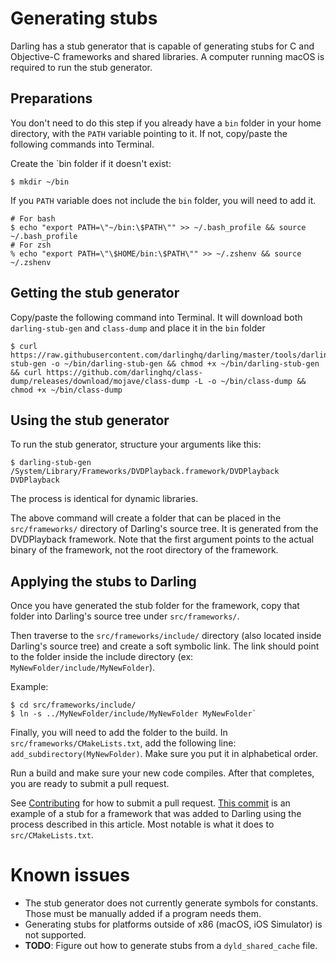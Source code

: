 # Generating stubs

Darling has a stub generator that is capable of generating stubs for C and
Objective-C frameworks and shared libraries. A computer running macOS is
required to run the stub generator.

## Preparations

You don't need to do this step if you already have a `bin` folder in your home
directory, with the `PATH` variable pointing to it. If not, copy/paste the
following commands into Terminal.

Create the `bin folder if it doesn't exist:

```
$ mkdir ~/bin
```

If you `PATH` variable does not include the `bin` folder, you will need to add it.

```
# For bash
$ echo "export PATH=\"~/bin:\$PATH\"" >> ~/.bash_profile && source ~/.bash_profile
# For zsh
% echo "export PATH=\"\$HOME/bin:\$PATH\"" >> ~/.zshenv && source ~/.zshenv
```

## Getting the stub generator

Copy/paste the following command into Terminal. It will download both
`darling-stub-gen` and `class-dump` and place it in the `bin` folder

```
$ curl https://raw.githubusercontent.com/darlinghq/darling/master/tools/darling-stub-gen -o ~/bin/darling-stub-gen && chmod +x ~/bin/darling-stub-gen && curl https://github.com/darlinghq/class-dump/releases/download/mojave/class-dump -L -o ~/bin/class-dump && chmod +x ~/bin/class-dump
```

## Using the stub generator

To run the stub generator, structure your arguments like this:

```
$ darling-stub-gen /System/Library/Frameworks/DVDPlayback.framework/DVDPlayback DVDPlayback
```

The process is identical for dynamic libraries.

The above command will create a folder that can be placed in the
`src/frameworks/` directory of Darling's source tree. It is generated from the
DVDPlayback framework. Note that the first argument points to the actual binary
of the framework, not the root directory of the framework.

## Applying the stubs to Darling

Once you have generated the stub folder for the framework, copy that folder into
Darling's source tree under `src/frameworks/`.

Then traverse to the `src/frameworks/include/` directory (also located inside
Darling's source tree) and create a soft symbolic link. The link should point to
the folder inside the include directory (ex: `MyNewFolder/include/MyNewFolder`).

Example:

```
$ cd src/frameworks/include/
$ ln -s ../MyNewFolder/include/MyNewFolder MyNewFolder`
```

Finally, you will need to add the folder to the build. In
`src/frameworks/CMakeLists.txt`, add the following line:
`add_subdirectory(MyNewFolder)`. Make sure you put it in alphabetical order.

Run a build and make sure your new code compiles. After that completes, you are
ready to submit a pull request.

See [Contributing](README.md) for how to submit a pull request. [This
commit](https///github.com/darlinghq/darling/commit/92233d4e5ca613658345910d1acf4b3b7620a4f6)
is an example of a stub for a framework that was added to Darling using the
process described in this article. Most notable is what it does to
`src/CMakeLists.txt`.

# Known issues

* The stub generator does not currently generate symbols for constants. Those
  must be manually added if a program needs them.
* Generating stubs for platforms outside of x86 (macOS, iOS Simulator) is not
  supported.
* **TODO**: Figure out how to generate stubs from a `dyld_shared_cache` file.
